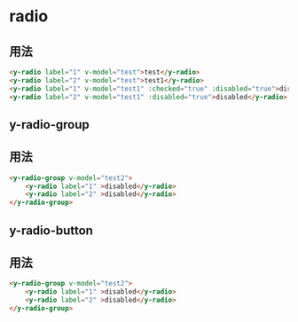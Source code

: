 # radio

<template>
	<y-radio label="1" v-model="test">test</y-radio>
	<y-radio label="2" v-model="test">test1</y-radio>
	<y-radio label="1" v-model="test1" :checked="true" :disabled="true">disabled</y-radio>
	<y-radio label="2" v-model="test1" :disabled="true">disabled</y-radio>
</template>

## 用法

```html
<y-radio label="1" v-model="test">test</y-radio>
<y-radio label="2" v-model="test">test1</y-radio>
<y-radio label="1" v-model="test1" :checked="true" :disabled="true">disabled</y-radio>
<y-radio label="2" v-model="test1" :disabled="true">disabled</y-radio>
```

## y-radio-group

<template>
	<y-radio-group v-model="test2">
		<y-radio label="1" >disabled</y-radio>
		<y-radio label="2" >disabled</y-radio>
	</y-radio-group>
</template>

## 用法

```html
<y-radio-group v-model="test2">
	<y-radio label="1" >disabled</y-radio>
	<y-radio label="2" >disabled</y-radio>
</y-radio-group>
```

## y-radio-button

<template>
	<y-radio-group v-model="test2">
		<y-radio-button label="1" >disabled</y-radio-button>
		<y-radio-button label="2" :disabled="true">disabled</y-radio-button>
		<y-radio-button label="3" >disabled</y-radio-button>
	</y-radio-group>
</template>

## 用法

```html
<y-radio-group v-model="test2">
	<y-radio label="1" >disabled</y-radio>
	<y-radio label="2" >disabled</y-radio>
</y-radio-group>
```

<script>
export default {
	data(){
		return {
			test:"1",
			test1:"1",
			test2:""
		}
	}
}
</script>
